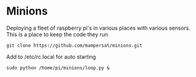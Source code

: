 # Minions
Deploying a fleet of raspberry pi's in various places with various sensors. This is a place to keep the code they run 

```
git clone https://github.com/mampersat/minions.git
```

Add to /etc/rc.local for auto starting
```
sudo python /home/pi/minions/loop.py &
```
